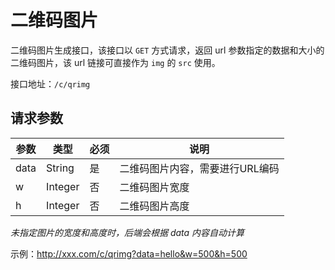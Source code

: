 # 二维码图片

二维码图片生成接口，该接口以 `GET` 方式请求，返回 url 参数指定的数据和大小的二维码图片，该 url 链接可直接作为 `img` 的 `src` 使用。

接口地址：`/c/qrimg`

## 请求参数

|参数           |类型      |必须  |说明                |
|--------------|---------|------|-------------------|
|data          |String   |是    |二维码图片内容，需要进行URL编码
|w             |Integer  |否    |二维码图片宽度
|h             |Integer  |否    |二维码图片高度

*未指定图片的宽度和高度时，后端会根据 data 内容自动计算*

示例：http://xxx.com/c/qrimg?data=hello&w=500&h=500
